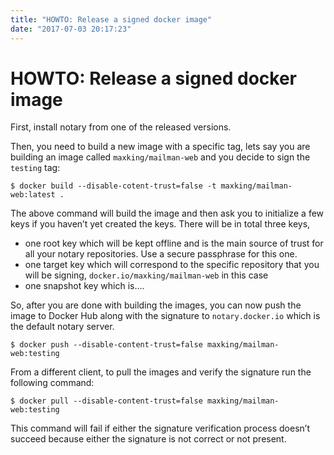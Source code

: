 ```yaml
---
title: "HOWTO: Release a signed docker image"
date: "2017-07-03 20:17:23"
---
```



# HOWTO: Release a signed docker image
First, install notary from one of the released versions.

Then, you need to build a new image with a specific tag, lets say you are building an image called `maxking/mailman-web` and you decide to sign the `testing` tag:


    $ docker build --disable-cotent-trust=false -t maxking/mailman-web:latest . 

The above command will build the image and then ask you to initialize a few keys if you haven’t yet created the keys. There will be in total three keys, 

- one root key which will be kept offline and is the main source of trust for all your notary repositories. Use a secure passphrase for this one. 
- one target key which will correspond to the specific repository that you will be signing, `docker.io/maxking/mailman-web` in this case
- one snapshot key which is….

So, after you are done with building the images, you can now push the image to Docker Hub along with the signature to `notary.docker.io` which is the default notary server.


    $ docker push --disable-content-trust=false maxking/mailman-web:testing

From a different client, to pull the images and verify the signature run the following command:


    $ docker pull --disable-content-trust=false maxking/mailman-web:testing

This command will fail if either the signature verification process doesn’t succeed because either the signature is not correct or not present.



